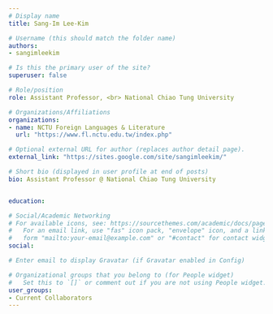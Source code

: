 ```yaml
---
# Display name
title: Sang-Im Lee-Kim

# Username (this should match the folder name)
authors:
- sangimleekim

# Is this the primary user of the site?
superuser: false

# Role/position
role: Assistant Professor, <br> National Chiao Tung University

# Organizations/Affiliations
organizations:
- name: NCTU Foreign Languages & Literature
  url: "https://www.fl.nctu.edu.tw/index.php"

# Optional external URL for author (replaces author detail page).
external_link: "https://sites.google.com/site/sangimleekim/"

# Short bio (displayed in user profile at end of posts)
bio: Assistant Professor @ National Chiao Tung University


education:

# Social/Academic Networking
# For available icons, see: https://sourcethemes.com/academic/docs/page-builder/#icons
#   For an email link, use "fas" icon pack, "envelope" icon, and a link in the
#   form "mailto:your-email@example.com" or "#contact" for contact widget.
social:

# Enter email to display Gravatar (if Gravatar enabled in Config)

# Organizational groups that you belong to (for People widget)
#   Set this to `[]` or comment out if you are not using People widget.
user_groups:
- Current Collaborators
---
```


